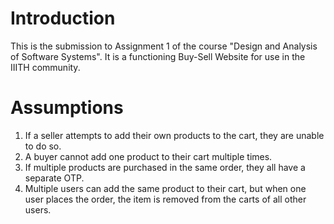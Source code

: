 # Introduction

This is the submission to Assignment 1 of the course "Design and Analysis of Software Systems". It is a functioning Buy-Sell Website for use in the IIITH community. 

# Assumptions

1. If a seller attempts to add their own products to the cart, they are unable to do so.
2. A buyer cannot add one product to their cart multiple times.
3. If multiple products are purchased in the same order, they all have a separate OTP.
4. Multiple users can add the same product to their cart, but when one user places the order, the item is removed from the carts of all other users. 

